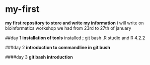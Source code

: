 # my-first
**my first  repository to store and write my information** 
i will write on bioinformatics workshop we had from 23rd  to 27th of january

##day 1
**installation of tools** 
installed ;
git bash ,R studio and R 4.2.2

###day 2
**introduction to commandline in git bush**

####day 3 
**git  bash introduction**

